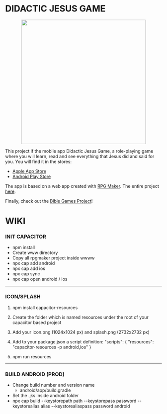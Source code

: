 # DIDACTIC JESUS GAME

<p align="center">
  <img src="./demo.gif" alt="" width="400" />
</p>

This project if the mobile app Didactic Jesus Game, a role-playing game where you will learn, read and see everything that Jesus did and said for you.
You will find it in the stores:
- [Apple App Store](https://apps.apple.com/us/app/didacticjesusgame/id1671402476)
- [Android Play Store](https://play.google.com/store/apps/details?id=com.biblegamesproject.didacticjesusgame&pli=1)

The app is based on a web app created with [RPG Maker](https://www.rpgmakerweb.com). The entire project [here](https://github.com/biblegamesproject/didactic-jesus-game).

Finally, check out the [Bible Games Project](https://biblegamesproject.com)!

# WIKI

### INIT CAPACITOR
- npm install
- Create www directory
- Copy all rpgmaker project inside wwww
- npx cap add android
- npx cap add ios
- npx cap sync
- npx cap open android / ios

---

### ICON/SPLASH
1. npm install capacitor-resources
2. Create the folder which is named resources under the root of your capacitor based project
3. Add your icon.png (1024x1024 px) and splash.png (2732x2732 px)
4. Add to your package.json a script definition:
"scripts": {
   "resources": "capacitor-resources -p android,ios"
}

5. npm run resources

---

### BUILD ANDROID (PROD)
- Change build number and version name
  - android/app/build.gradle
- Set the .jks inside android folder
- npx cap build --keystorepath path --keystorepass password --keystorealias alias --keystorealiaspass password android
